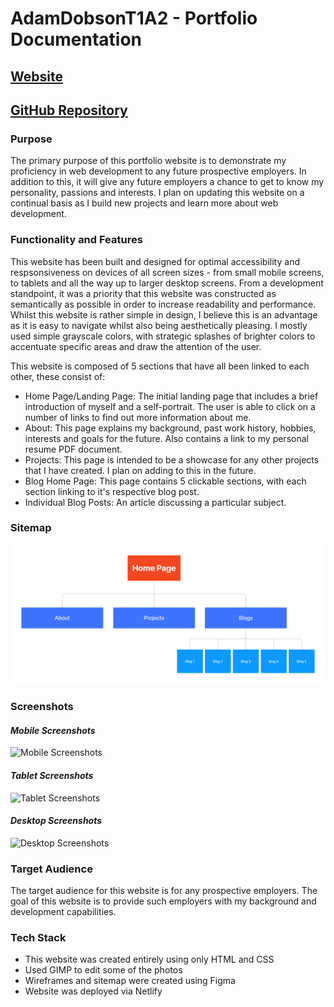 # AdamDobsonT1A2 - Portfolio Documentation

## [Website](https://dazzling-salmiakki-7a6e48.netlify.app/index.html)

## [GitHub Repository](https://github.com/dobbbo/AdamDobson_T1A2)

### **Purpose**

The primary purpose of this portfolio website is to demonstrate my proficiency in web development to any future prospective employers. In addition to this, it will give any future employers a chance to get to know my personality, passions and interests. I plan on updating this website on a continual basis as I build new projects and learn more about web development.

### **Functionality and Features**

This website has been built and designed for optimal accessibility and respsonsiveness on devices of all screen sizes - from small mobile screens, to tablets and all the way up to larger desktop screens. From a development standpoint, it was a priority that this website was constructed as semantically as possible in order to increase readability and performance. Whilst this website is rather simple in design, I believe this is an advantage as it is easy to navigate whilst also being aesthetically pleasing. I mostly used simple grayscale colors, with strategic splashes of brighter colors to accentuate specific areas and draw the attention of the user.

This website is composed of 5 sections that have all been linked to each other, these consist of:

- Home Page/Landing Page: The initial landing page that includes a brief introduction of myself and a self-portrait. The user is able to click on a number of links to find out more information about me.
- About: This page explains my background, past work history, hobbies, interests and goals for the future. Also contains a link to my personal resume PDF document.
- Projects: This page is intended to be a showcase for any other projects that I have created. I plan on adding to this in the future.
- Blog Home Page: This page contains 5 clickable sections, with each section linking to it's respective blog post.
- Individual Blog Posts: An article discussing a particular subject.

### **Sitemap**

![Website Sitemap](docs/sitemap.png)

### **Screenshots**

#### *Mobile Screenshots*

![Mobile Screenshots](docs/mobile-screenshots.png)

#### *Tablet Screenshots*

![Tablet Screenshots](docs/tablet-screenshots.png)

#### *Desktop Screenshots*

![Desktop Screenshots](docs/desktop-screenshots.png)

### **Target Audience**

The target audience for this website is for any prospective employers. The goal of this website is to provide such employers with my background and development capabilities.

### **Tech Stack**

- This website was created entirely using only HTML and CSS
- Used GIMP to edit some of the photos
- Wireframes and sitemap were created using Figma
- Website was deployed via Netlify
